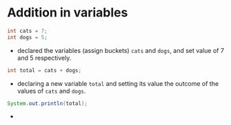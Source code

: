 # Addition in variables
```java
int cats = 7;
int dogs = 5;
```
- declared the variables (assign buckets) `cats` and `dogs`, and set value of 7 and 5 respectively.

```java
int total = cats + dogs;
```
- declaring a new variable `total` and setting its value the outcome of the values of `cats` and `dogs`.

```java
System.out.println(total);
```
- 


